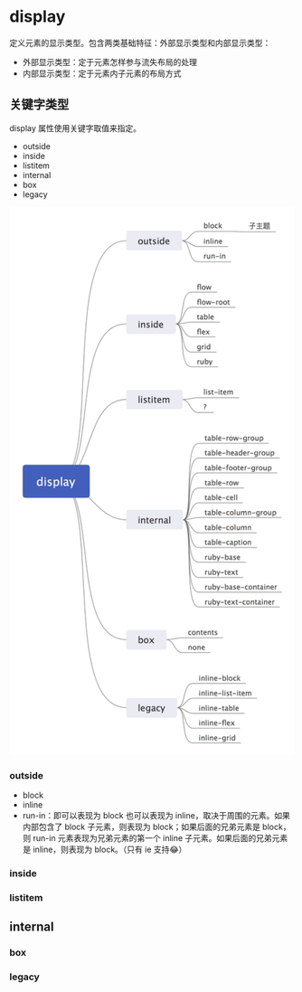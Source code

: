 # display

定义元素的显示类型。包含两类基础特征：外部显示类型和内部显示类型：

- 外部显示类型：定于元素怎样参与流失布局的处理
- 内部显示类型：定于元素内子元素的布局方式

## 关键字类型

display 属性使用关键字取值来指定。

- outside
- inside
- listitem
- internal
- box
- legacy

![](https://github.com/lerhxx/practice/blob/master/mindMaster/css/display/display.jpeg)

### outside
- block
- inline
- run-in：即可以表现为 block 也可以表现为 inline，取决于周围的元素。如果内部包含了 block 子元素，则表现为 block；如果后面的兄弟元素是 block，则 run-in 元素表现为兄弟元素的第一个 inline 子元素。如果后面的兄弟元素是 inline，则表现为 block。（只有 ie 支持😂）

### inside

### listitem

## internal

### box

### legacy
